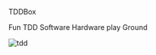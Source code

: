 TDDBox

Fun TDD Software Hardware play Ground

![tdd](https://user-images.githubusercontent.com/2102748/28698412-48398072-7311-11e7-9d27-7ae234b1b3c9.jpg)

